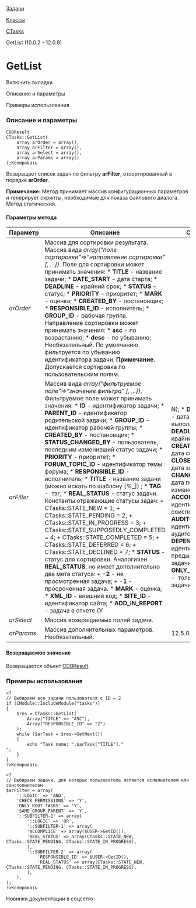 [Задачи](/api_help/tasks/index.php)

[Классы](/api_help/tasks/classes/index.php)

[CTasks](/api_help/tasks/classes/ctasks/index.php)

GetList (10.0.2 - 12.0.9)

GetList
=======

Включить вкладки

Описание и параметры

Примеры использования

### Описание и параметры

```
CDBResult
CTasks::GetList(
	array arOrder = array(),
	array arFilter = array(),
	array arSelect = array(),
	array arParams = array()
);Копировать
```

Возвращает список задач по фильтру **arFilter**, отсортированный в порядке **arOrder**.

**Примечание:** Метод принимает массив конфигурационных параметров и генерирует скрипты, необходимые для показа файлового диалога. Метод статический.

#### Параметры метода

| Параметр | Описание | С версии |
| --- | --- | --- |
| *arOrder* | Массив для сортировки результата. Массив вида *array("поле сортировки"=>"направление сортировки" [, ...])*.   Поле для сортировки может принимать значения:  * **TITLE** - название задачи; * **DATE\_START** - дата старта; * **DEADLINE** - крайний срок; * **STATUS** - статус; * **PRIORITY** - приоритет; * **MARK** - оценка; * **CREATED\_BY** - постановщик; * **RESPONSIBLE\_ID** - исполнитель; * **GROUP\_ID** - рабочая группа.  Направление сортировки может принимать значения:  * **asc** - по возрастанию; * **desc** - по убыванию;    Необязательный. По умолчанию фильтруется по убыванию идентификатора задачи.   **Примечание**. Допускается сортировка по пользовательским полям. |  |
| *arFilter* | Массив вида  *array("фильтруемое поле"=>"значение фильтра" [, ...])*. Фильтруемое поле может принимать значения:  * **ID** - идентификатор задачи; * **PARENT\_ID** - идентификатор родительской задачи; * **GROUP\_ID** - идентификатор рабочей группы; * **CREATED\_BY** - постановщик; * **STATUS\_CHANGED\_BY** - пользователь, последним изменивший статус задачи; * **PRIORITY** - приоритет; * **FORUM\_TOPIC\_ID** - идентификатор темы форума; * **RESPONSIBLE\_ID** - исполнитель; * **TITLE** - название задачи (можно искать по шаблону [%\_]) ; * **TAG** -  тэг; * **REAL\_STATUS** - статус задачи. Константы отражающие статусы задач:   + CTasks::STATE\_NEW = 1;   + CTasks::STATE\_PENDING = 2;   + CTasks::STATE\_IN\_PROGRESS = 3;   + CTasks::STATE\_SUPPOSEDLY\_COMPLETED = 4;   + CTasks::STATE\_COMPLETED = 5;   + CTasks::STATE\_DEFERRED = 6;   + CTasks::STATE\_DECLINED = 7; * **STATUS** - статус для сортировки. Аналогичен **REAL\_STATUS**, но имеет дополнительно два мета статуса:   + **-2** - не просмотренная задача;   + **-1** - просроченная задача. * **MARK** - оценка; * **XML\_ID** - внешний код; * **SITE\_ID** - идентификатор сайта; * **ADD\_IN\_REPORT** - задача в отчете (Y|N); * **DATE\_START** - дата начала выполнения; * **DEADLINE** - крайний срок; * **CREATED\_DATE** - дата создания; * **CLOSED\_DATE** - дата завершения; * **CHANGED\_DATE** - дата последнего изменения; * **ACCOMPLICE** - идентификатор соисполнителя; * **AUDITOR** - идентификатор аудитора; * **DEPENDS\_ON** - идентификатор предыдущей задачи; * **ONLY\_ROOT\_TASKS** -  только корневые задачи (Y|N); * **SUBORDINATE\_TASKS** -  задачи текущего пользователя и его подчиненных (Y|N); * **OVERDUED** -  были просрочены (Y|N); * **DEPARTMENT\_ID** - идентификатор отдела.  Перед названием фильтруемого поля может указать тип фильтрации:  * "!" - не равно * "<" - меньше * "<=" - меньше либо равно * ">" - больше * ">=" - больше либо равно    "*значения фильтра*" - одиночное значение или массив.     Необязательный. По умолчанию записи не фильтруются. |  |
| *arSelect* | Массив возвращаемых полей задачи. |  |
| *arParams* | Массив дополнительных параметров. Необязательный. | 12.5.0 |

#### Возвращаемое значение

Возвращается объект [CDBResult](http://dev.1c-bitrix.ru/api_help/main/reference/cdbresult/index.php "CDBResult").

### Примеры использования

```
<?
// Выбираем все задачи пользователя с ID = 2
if (CModule::IncludeModule("tasks"))
{
	$res = CTasks::GetList(
		Array("TITLE" => "ASC"), 
		Array("RESPONSIBLE_ID" => "2")
	);
	while ($arTask = $res->GetNext())
	{
		echo "Task name: ".$arTask["TITLE"]."
";
	}
}
?>Копировать
```

  

```
<?
// Выбираем задачи, для которых пользователь является исполнителем или соисполнителем
$arFilter = array(
	'::LOGIC' => 'AND',
	'CHECK_PERMISSIONS' => 'Y',
	'ONLY_ROOT_TASKS' => 'Y',
	'SAME_GROUP_PARENT' => 'Y',
	'::SUBFILTER-1' => array(
		'::LOGIC' => 'OR',
		'::SUBFILTER-1' => array(
		'ACCOMPLICE' => array($USER->GetID()),
		'REAL_STATUS' => array(CTasks::STATE_NEW, CTasks::STATE_PENDING, CTasks::STATE_IN_PROGRESS),
		),
		'::SUBFILTER-2' => array(
			'RESPONSIBLE_ID' => $USER->GetID(),
			'REAL_STATUS' => array(CTasks::STATE_NEW, CTasks::STATE_PENDING, CTasks::STATE_IN_PROGRESS),
		),
	),
);
?>Копировать
```

Новинки документации в соцсетях: